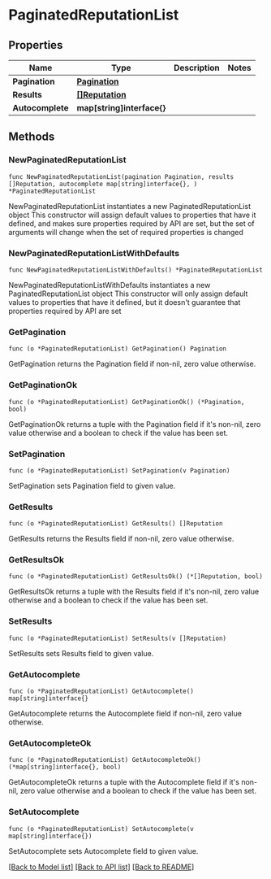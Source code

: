 # PaginatedReputationList

## Properties

Name | Type | Description | Notes
------------ | ------------- | ------------- | -------------
**Pagination** | [**Pagination**](Pagination.md) |  | 
**Results** | [**[]Reputation**](Reputation.md) |  | 
**Autocomplete** | **map[string]interface{}** |  | 

## Methods

### NewPaginatedReputationList

`func NewPaginatedReputationList(pagination Pagination, results []Reputation, autocomplete map[string]interface{}, ) *PaginatedReputationList`

NewPaginatedReputationList instantiates a new PaginatedReputationList object
This constructor will assign default values to properties that have it defined,
and makes sure properties required by API are set, but the set of arguments
will change when the set of required properties is changed

### NewPaginatedReputationListWithDefaults

`func NewPaginatedReputationListWithDefaults() *PaginatedReputationList`

NewPaginatedReputationListWithDefaults instantiates a new PaginatedReputationList object
This constructor will only assign default values to properties that have it defined,
but it doesn't guarantee that properties required by API are set

### GetPagination

`func (o *PaginatedReputationList) GetPagination() Pagination`

GetPagination returns the Pagination field if non-nil, zero value otherwise.

### GetPaginationOk

`func (o *PaginatedReputationList) GetPaginationOk() (*Pagination, bool)`

GetPaginationOk returns a tuple with the Pagination field if it's non-nil, zero value otherwise
and a boolean to check if the value has been set.

### SetPagination

`func (o *PaginatedReputationList) SetPagination(v Pagination)`

SetPagination sets Pagination field to given value.


### GetResults

`func (o *PaginatedReputationList) GetResults() []Reputation`

GetResults returns the Results field if non-nil, zero value otherwise.

### GetResultsOk

`func (o *PaginatedReputationList) GetResultsOk() (*[]Reputation, bool)`

GetResultsOk returns a tuple with the Results field if it's non-nil, zero value otherwise
and a boolean to check if the value has been set.

### SetResults

`func (o *PaginatedReputationList) SetResults(v []Reputation)`

SetResults sets Results field to given value.


### GetAutocomplete

`func (o *PaginatedReputationList) GetAutocomplete() map[string]interface{}`

GetAutocomplete returns the Autocomplete field if non-nil, zero value otherwise.

### GetAutocompleteOk

`func (o *PaginatedReputationList) GetAutocompleteOk() (*map[string]interface{}, bool)`

GetAutocompleteOk returns a tuple with the Autocomplete field if it's non-nil, zero value otherwise
and a boolean to check if the value has been set.

### SetAutocomplete

`func (o *PaginatedReputationList) SetAutocomplete(v map[string]interface{})`

SetAutocomplete sets Autocomplete field to given value.



[[Back to Model list]](../README.md#documentation-for-models) [[Back to API list]](../README.md#documentation-for-api-endpoints) [[Back to README]](../README.md)


